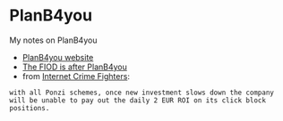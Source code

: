 # PlanB4you

My notes on PlanB4you

 * [PlanB4you website](http://planb4you.eu)
 * [The FIOD is after PlanB4you](http://www.belastingdienst.nl/wps/wcm/connect/bldcontentnl/berichten/nieuws/hoofdverdachte_van_vermoedelijk_piramidespel_planb4you_aangehouden)
 * from [Internet Crime Fighters](http://internetcrimefightersorg.com/planb4you-review/):
```
with all Ponzi schemes, once new investment slows down the company will be unable to pay out the daily 2 EUR ROI on its click block positions.
 ```
